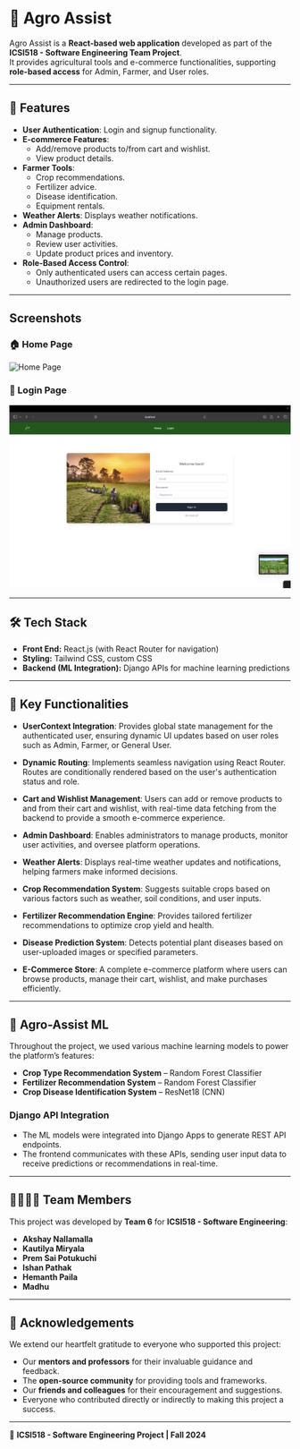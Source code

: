 # 🌱 Agro Assist

Agro Assist is a **React-based web application** developed as part of the **ICSI518 - Software Engineering Team Project**.  
It provides agricultural tools and e-commerce functionalities, supporting **role-based access** for Admin, Farmer, and User roles.

---

## 🚀 Features

- **User Authentication**: Login and signup functionality.
- **E-commerce Features**:
  - Add/remove products to/from cart and wishlist.
  - View product details.
- **Farmer Tools**:
  - Crop recommendations.
  - Fertilizer advice.
  - Disease identification.
  - Equipment rentals.
- **Weather Alerts**: Displays weather notifications.
- **Admin Dashboard**:
  - Manage products.
  - Review user activities.
  - Update product prices and inventory.
- **Role-Based Access Control**:
  - Only authenticated users can access certain pages.
  - Unauthorized users are redirected to the login page.

---

## Screenshots

### 🏠 Home Page
![Home Page](AgroAssist-Frontend-main/src/Assets/pic1.png)

### 🔑 Login Page
![Login Page](AgroAssist-Frontend-main/src/Assets/pic2.png)



---

## 🛠️ Tech Stack

- **Front End:** React.js (with React Router for navigation)  
- **Styling:** Tailwind CSS, custom CSS  
- **Backend (ML Integration):** Django APIs for machine learning predictions  

---

## 🔑 Key Functionalities

- **UserContext Integration**: Provides global state management for the authenticated user, ensuring dynamic UI updates based on user roles such as Admin, Farmer, or General User.

- **Dynamic Routing**: Implements seamless navigation using React Router. Routes are conditionally rendered based on the user's authentication status and role.

- **Cart and Wishlist Management**: Users can add or remove products to and from their cart and wishlist, with real-time data fetching from the backend to provide a smooth e-commerce experience.

- **Admin Dashboard**: Enables administrators to manage products, monitor user activities, and oversee platform operations.

- **Weather Alerts**: Displays real-time weather updates and notifications, helping farmers make informed decisions.

- **Crop Recommendation System**: Suggests suitable crops based on various factors such as weather, soil conditions, and user inputs.

- **Fertilizer Recommendation Engine**: Provides tailored fertilizer recommendations to optimize crop yield and health.

- **Disease Prediction System**: Detects potential plant diseases based on user-uploaded images or specified parameters.

- **E-Commerce Store**: A complete e-commerce platform where users can browse products, manage their cart, wishlist, and make purchases efficiently.

---

## 🤖 Agro-Assist ML

Throughout the project, we used various machine learning models to power the platform’s features:

- **Crop Type Recommendation System** – Random Forest Classifier  
- **Fertilizer Recommendation System** – Random Forest Classifier  
- **Crop Disease Identification System** – ResNet18 (CNN)  

### Django API Integration
- The ML models were integrated into Django Apps to generate REST API endpoints.  
- The frontend communicates with these APIs, sending user input data to receive predictions or recommendations in real-time.

---

## 👨‍👩‍👧‍👦 Team Members

This project was developed by **Team 6** for **ICSI518 - Software Engineering**:

- **Akshay Nallamalla**  
- **Kautilya Miryala**  
- **Prem Sai Potukuchi**  
- **Ishan Pathak**  
- **Hemanth Paila**  
- **Madhu**  

---

## 🙏 Acknowledgements

We extend our heartfelt gratitude to everyone who supported this project:  

- Our **mentors and professors** for their invaluable guidance and feedback.  
- The **open-source community** for providing tools and frameworks.  
- Our **friends and colleagues** for their encouragement and suggestions.  
- Everyone who contributed directly or indirectly to making this project a success.  

---

📌 **ICSI518 - Software Engineering Project | Fall 2024**  
